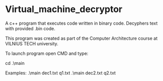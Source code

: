 # Virtual_machine_decryptor
A c++ program that executes code written in binary code. Decyphers text with provided .bin code.

This program was created as part of the Computer Architecture course at VILNIUS TECH university.

To launch program open CMD and type:

cd <program folder location>
.\main <decryptorFile> <encryptedTextFile>

Examples:
.\main dec1.txt q1.txt
.\main dec2.txt q2.txt
